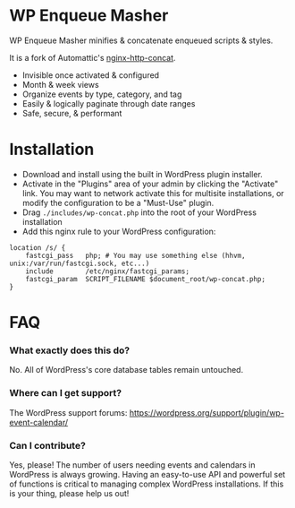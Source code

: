 # WP Enqueue Masher

WP Enqueue Masher minifies & concatenate enqueued scripts & styles.

It is a fork of Automattic's [nginx-http-concat](https://github.com/Automattic/nginx-http-concat).


* Invisible once activated & configured
* Month & week views
* Organize events by type, category, and tag
* Easily & logically paginate through date ranges
* Safe, secure, & performant

# Installation

* Download and install using the built in WordPress plugin installer.
* Activate in the "Plugins" area of your admin by clicking the "Activate" link. You may want to network activate this for multisite installations, or modify the configuration to be a "Must-Use" plugin.
* Drag `./includes/wp-concat.php` into the root of your WordPress installation
* Add this nginx rule to your WordPress configuration:

```
location /s/ {
    fastcgi_pass   php; # You may use something else (hhvm,  unix:/var/run/fastcgi.sock, etc...)
    include        /etc/nginx/fastcgi_params;
    fastcgi_param  SCRIPT_FILENAME $document_root/wp-concat.php;
}
```

# FAQ

### What exactly does this do?

No. All of WordPress's core database tables remain untouched.

### Where can I get support?

The WordPress support forums: https://wordpress.org/support/plugin/wp-event-calendar/

### Can I contribute?

Yes, please! The number of users needing events and calendars in WordPress is always growing. Having an easy-to-use API and powerful set of functions is critical to managing complex WordPress installations. If this is your thing, please help us out!
